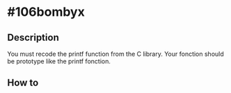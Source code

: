 #106bombyx
==========

## Description

You must recode the printf function from the C library.
Your fonction should be prototype like the printf fonction.

## How to


